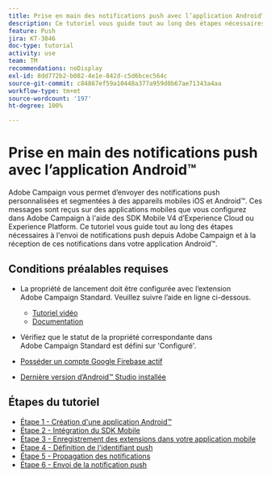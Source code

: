 ```yaml
---
title: Prise en main des notifications push avec l’application Android™
description: Ce tutoriel vous guide tout au long des étapes nécessaires à l'envoi de notifications push depuis Adobe Campaign et à la réception de ces notifications dans votre application Android™.
feature: Push
jira: KT-3846
doc-type: tutorial
activity: use
team: TM
recommendations: noDisplay
exl-id: 8dd772b2-b082-4e1e-842d-c5d6bcec564c
source-git-commit: c84867ef59a10448a377a959d0b67ae71343a4aa
workflow-type: tm+mt
source-wordcount: '197'
ht-degree: 100%

---
```


# Prise en main des notifications push avec l’application Android™

Adobe Campaign vous permet d’envoyer des notifications push personnalisées et segmentées à des appareils mobiles iOS et Android™.
Ces messages sont reçus sur des applications mobiles que vous configurez dans Adobe Campaign à l&#39;aide des SDK Mobile V4 d’Experience Cloud ou Experience Platform.
Ce tutoriel vous guide tout au long des étapes nécessaires à l&#39;envoi de notifications push depuis Adobe Campaign et à la réception de ces notifications dans votre application Android™.

## Conditions préalables requises

* La propriété de lancement doit être configurée avec l’extension Adobe Campaign Standard. Veuillez suivre l’aide en ligne ci-dessous.
   * [Tutoriel vidéo](https://video.tv.adobe.com/v/26224?quality=12&learn=on)
   * [Documentation](https://experienceleague.adobe.com/docs/campaign-standard-learn/tutorials/communication-channels/mobile/configure-mobile-apps-using-aep-sdk.html?lang=fr)

* Vérifiez que le statut de la propriété correspondante dans Adobe Campaign Standard est défini sur &#39;Configuré&#39;.
* [Posséder un compte Google Firebase actif](https://firebase.google.com)
* [Dernière version d’Android™ Studio installée](https://developer.android.com/studio)

## Étapes du tutoriel

* [Étape 1 - Création d&#39;une application Android™](/help/tutorial-push-notifications-android/create-android-app.md)
* [Étape 2 - Intégration du SDK Mobile](/help/tutorial-push-notifications-android/integrating-with-mobile-sdk.md)
* [Étape 3 - Enregistrement des extensions dans votre application mobile](/help/tutorial-push-notifications-android/register-mobile-extensions.md)
* [Étape 4 - Définition de l&#39;identifiant push](/help/tutorial-push-notifications-android/set-push-identifier.md)
* [Étape 5 - Propagation des notifications](/help/tutorial-push-notifications-android/propagate-notification.md)
* [Étape 6 - Envoi de la notification push](/help/tutorial-push-notifications-android/send-push-notification.md)
